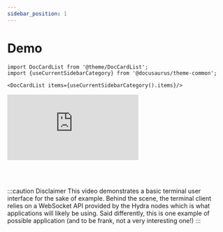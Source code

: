 ```yaml
---
sidebar_position: 1
---
```


# Demo

```mdx-code-block
import DocCardList from '@theme/DocCardList';
import {useCurrentSidebarCategory} from '@docusaurus/theme-common';

<DocCardList items={useCurrentSidebarCategory().items}/>
```

<iframe style={{width: '100%', height: '480px'}} src="https://www.youtube.com/embed/dJk5_kB3BM4" title="Hydra Head Demo" frameborder="0" allow="accelerometer; autoplay; clipboard-write; encrypted-media; gyroscope; picture-in-picture" allowfullscreen="true"></iframe>

<br/><br/>

:::caution Disclaimer
This video demonstrates a basic terminal user interface for the sake of example. Behind the scene, the terminal client relies on a WebSocket API provided by the Hydra nodes which is what applications will likely be using. Said differently, this is one example of possible application (and to be frank, not a very interesting one!)
:::
